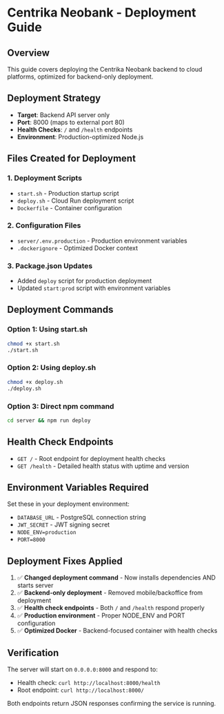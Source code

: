 # Centrika Neobank - Deployment Guide

## Overview
This guide covers deploying the Centrika Neobank backend to cloud platforms, optimized for backend-only deployment.

## Deployment Strategy
- **Target**: Backend API server only
- **Port**: 8000 (maps to external port 80)
- **Health Checks**: `/` and `/health` endpoints
- **Environment**: Production-optimized Node.js

## Files Created for Deployment

### 1. Deployment Scripts
- `start.sh` - Production startup script
- `deploy.sh` - Cloud Run deployment script
- `Dockerfile` - Container configuration

### 2. Configuration Files
- `server/.env.production` - Production environment variables
- `.dockerignore` - Optimized Docker context

### 3. Package.json Updates
- Added `deploy` script for production deployment
- Updated `start:prod` script with environment variables

## Deployment Commands

### Option 1: Using start.sh
```bash
chmod +x start.sh
./start.sh
```

### Option 2: Using deploy.sh
```bash
chmod +x deploy.sh
./deploy.sh
```

### Option 3: Direct npm command
```bash
cd server && npm run deploy
```

## Health Check Endpoints
- `GET /` - Root endpoint for deployment health checks
- `GET /health` - Detailed health status with uptime and version

## Environment Variables Required
Set these in your deployment environment:
- `DATABASE_URL` - PostgreSQL connection string
- `JWT_SECRET` - JWT signing secret
- `NODE_ENV=production`
- `PORT=8000`

## Deployment Fixes Applied
1. ✅ **Changed deployment command** - Now installs dependencies AND starts server
2. ✅ **Backend-only deployment** - Removed mobile/backoffice from deployment
3. ✅ **Health check endpoints** - Both `/` and `/health` respond properly
4. ✅ **Production environment** - Proper NODE_ENV and PORT configuration
5. ✅ **Optimized Docker** - Backend-focused container with health checks

## Verification
The server will start on `0.0.0.0:8000` and respond to:
- Health check: `curl http://localhost:8000/health`
- Root endpoint: `curl http://localhost:8000/`

Both endpoints return JSON responses confirming the service is running.